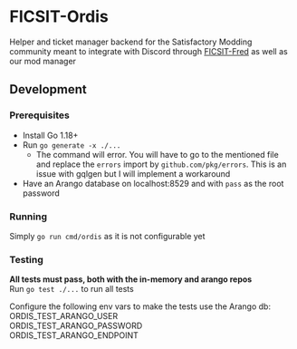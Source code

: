# FICSIT-Ordis
Helper and ticket manager backend for the Satisfactory Modding community meant to integrate with Discord through [FICSIT-Fred](https://github.com/Feyko/FICSIT-Fred) as well as our mod manager

## Development

### Prerequisites
- Install Go 1.18+
- Run `go generate -x ./...` 
  - The command will error. You will have to go to the mentioned file and replace the `errors` import by `github.com/pkg/errors`. This is an issue with gqlgen but I will implement a workaround
- Have an Arango database on localhost:8529 and with `pass` as the root password

### Running
Simply `go run cmd/ordis` as it is not configurable yet

### Testing
**All tests must pass, both with the in-memory and arango repos**  
Run `go test ./...` to run all tests

Configure the following env vars to make the tests use the Arango db:  
ORDIS_TEST_ARANGO_USER  
ORDIS_TEST_ARANGO_PASSWORD  
ORDIS_TEST_ARANGO_ENDPOINT